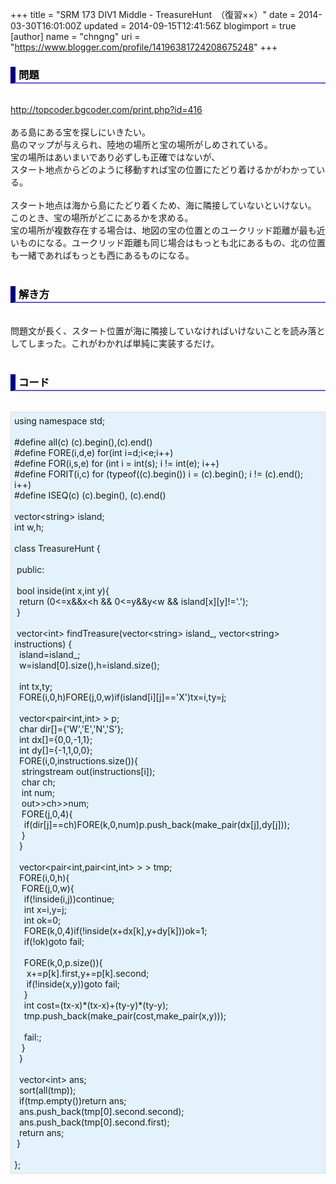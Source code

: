 +++
title = "SRM 173 DIV1 Middle - TreasureHunt　（復習××）"
date = 2014-03-30T16:01:00Z
updated = 2014-09-15T12:41:56Z
blogimport = true 
[author]
	name = "chngng"
	uri = "https://www.blogger.com/profile/14196381724208675248"
+++

<div dir="ltr" style="text-align: left;" trbidi="on"><h3 style="border-bottom: 2px solid slateblue; border-left: 8px solid navy; color: black; padding: 0px 0px 1px 5px;">問題 </h3><br /><a href="http://topcoder.bgcoder.com/print.php?id=416" target="_blank">http://topcoder.bgcoder.com/print.php?id=416</a><br /><br />ある島にある宝を探しにいきたい。<br />島のマップが与えられ、陸地の場所と宝の場所がしめされている。<br />宝の場所はあいまいであり必ずしも正確ではないが、<br />スタート地点からどのように移動すれば宝の位置にたどり着けるかがわかっている。<br /><br />スタート地点は海から島にたどり着くため、海に隣接していないといけない。<br />このとき、宝の場所がどこにあるかを求める。<br />宝の場所が複数存在する場合は、地図の宝の位置とのユークリッド距離が最も近いものになる。ユークリッド距離も同じ場合はもっとも北にあるもの、北の位置も一緒であればもっとも西にあるものになる。<br /><br /><h3 style="border-bottom: 2px solid slateblue; border-left: 8px solid navy; color: black; padding: 0px 0px 1px 5px;">解き方 </h3><br />問題文が長く、スタート位置が海に隣接していなければいけないことを読み落としてしまった。これがわかれば単純に実装するだけ。<br /><br /><h3 style="border-bottom: 2px solid slateblue; border-left: 8px solid navy; color: black; padding: 0px 0px 1px 5px;">コード </h3><br /><div style="background-color: #e3f2fb; border: 1px dotted #CCCCCC; padding: 5px;">using namespace std;<br /><br />#define all(c) (c).begin(),(c).end()<br />#define FORE(i,d,e) for(int i=d;i&lt;e;i++)<br />#define FOR(i,s,e) for (int i = int(s); i != int(e); i++)<br />#define FORIT(i,c) for (typeof((c).begin()) i = (c).begin(); i != (c).end(); i++)<br />#define ISEQ(c) (c).begin(), (c).end()<br /><br />vector&lt;string&gt; island;<br />int w,h;<br /><br />class TreasureHunt {<br /><br /><span class="Apple-tab-span" style="white-space: pre;"> </span>public:<br /><br /><span class="Apple-tab-span" style="white-space: pre;"> </span>bool inside(int x,int y){<br /><span class="Apple-tab-span" style="white-space: pre;">  </span>return (0&lt;=x&amp;&amp;x&lt;h &amp;&amp; 0&lt;=y&amp;&amp;y&lt;w &amp;&amp; island[x][y]!='.');<br /><span class="Apple-tab-span" style="white-space: pre;"> </span>}<br /><br /><span class="Apple-tab-span" style="white-space: pre;"> </span>vector&lt;int&gt; findTreasure(vector&lt;string&gt; island_, vector&lt;string&gt; instructions) {<br /><span class="Apple-tab-span" style="white-space: pre;">  </span>island=island_;<br /><span class="Apple-tab-span" style="white-space: pre;">  </span>w=island[0].size(),h=island.size();<br /><br /><span class="Apple-tab-span" style="white-space: pre;">  </span>int tx,ty;<br /><span class="Apple-tab-span" style="white-space: pre;">  </span>FORE(i,0,h)FORE(j,0,w)if(island[i][j]=='X')tx=i,ty=j;<br /><br /><span class="Apple-tab-span" style="white-space: pre;">  </span>vector&lt;pair&lt;int,int&gt; &gt; p;<br /><span class="Apple-tab-span" style="white-space: pre;">  </span>char dir[]={'W','E','N','S'};<br /><span class="Apple-tab-span" style="white-space: pre;">  </span>int dx[]={0,0,-1,1};<br /><span class="Apple-tab-span" style="white-space: pre;">  </span>int dy[]={-1,1,0,0};<br /><span class="Apple-tab-span" style="white-space: pre;">  </span>FORE(i,0,instructions.size()){<br /><span class="Apple-tab-span" style="white-space: pre;">   </span>stringstream out(instructions[i]);<br /><span class="Apple-tab-span" style="white-space: pre;">   </span>char ch;<br /><span class="Apple-tab-span" style="white-space: pre;">   </span>int num;<br /><span class="Apple-tab-span" style="white-space: pre;">   </span>out&gt;&gt;ch&gt;&gt;num;<br /><span class="Apple-tab-span" style="white-space: pre;">   </span>FORE(j,0,4){<br /><span class="Apple-tab-span" style="white-space: pre;">    </span>if(dir[j]==ch)FORE(k,0,num)p.push_back(make_pair(dx[j],dy[j]));<br /><span class="Apple-tab-span" style="white-space: pre;">   </span>}<br /><span class="Apple-tab-span" style="white-space: pre;">  </span>}<br /><br /><span class="Apple-tab-span" style="white-space: pre;">  </span>vector&lt;pair&lt;int,pair&lt;int,int&gt; &gt; &gt; tmp;<br /><span class="Apple-tab-span" style="white-space: pre;">  </span>FORE(i,0,h){<br /><span class="Apple-tab-span" style="white-space: pre;">   </span>FORE(j,0,w){<br /><span class="Apple-tab-span" style="white-space: pre;">    </span>if(!inside(i,j))continue;<br /><span class="Apple-tab-span" style="white-space: pre;">    </span>int x=i,y=j;<br /><span class="Apple-tab-span" style="white-space: pre;">    </span>int ok=0;<br /><span class="Apple-tab-span" style="white-space: pre;">    </span>FORE(k,0,4)if(!inside(x+dx[k],y+dy[k]))ok=1;<br /><span class="Apple-tab-span" style="white-space: pre;">    </span>if(!ok)goto fail;<br /><br /><span class="Apple-tab-span" style="white-space: pre;">    </span>FORE(k,0,p.size()){<br /><span class="Apple-tab-span" style="white-space: pre;">     </span>x+=p[k].first,y+=p[k].second;<br /><span class="Apple-tab-span" style="white-space: pre;">     </span>if(!inside(x,y))goto fail;<br /><span class="Apple-tab-span" style="white-space: pre;">    </span>}<br /><span class="Apple-tab-span" style="white-space: pre;">    </span>int cost=(tx-x)*(tx-x)+(ty-y)*(ty-y);<br /><span class="Apple-tab-span" style="white-space: pre;">    </span>tmp.push_back(make_pair(cost,make_pair(x,y)));<br /><br /><span class="Apple-tab-span" style="white-space: pre;">    </span>fail:;<br /><span class="Apple-tab-span" style="white-space: pre;">   </span>}<br /><span class="Apple-tab-span" style="white-space: pre;">  </span>}<br /><br /><span class="Apple-tab-span" style="white-space: pre;">  </span>vector&lt;int&gt; ans;<br /><span class="Apple-tab-span" style="white-space: pre;">  </span>sort(all(tmp));<br /><span class="Apple-tab-span" style="white-space: pre;">  </span>if(tmp.empty())return ans;<br /><span class="Apple-tab-span" style="white-space: pre;">  </span>ans.push_back(tmp[0].second.second);<br /><span class="Apple-tab-span" style="white-space: pre;">  </span>ans.push_back(tmp[0].second.first);<br /><span class="Apple-tab-span" style="white-space: pre;">  </span>return ans;<br /><span class="Apple-tab-span" style="white-space: pre;"> </span>}<br /><br />};</div></div>
